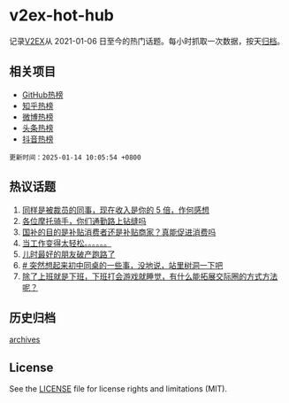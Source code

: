 # v2ex-hot-hub

 记录[V2EX](https://www.v2ex.com/)从 2021-01-06 日至今的热门话题。每小时抓取一次数据，按天[归档](archives)。
 
 ## 相关项目

- [GitHub热榜](https://github.com/snaildev/github-hot-hub)
- [知乎热榜](https://github.com/snaildev/zhihu-hot-hub)
- [微博热榜](https://github.com/snaildev/weibo-hot-hub)
- [头条热榜](https://github.com/snaildev/toutiao-hot-hub)
- [抖音热榜](https://github.com/snaildev/douyin-hot-hub)


 `更新时间：2025-01-14 10:05:54 +0800`

## 热议话题

1. [同样是被裁员的同事，现在收入是你的 5 倍，作何感想](https://www.v2ex.com/t/1104619)
1. [各位摩托骑手，你们通勤路上钻缝吗](https://www.v2ex.com/t/1104620)
1. [国补的目的是补贴消费者还是补贴商家？真能促进消费吗](https://www.v2ex.com/t/1104631)
1. [当工作变得太轻松。。。。。。](https://www.v2ex.com/t/1104639)
1. [儿时最好的朋友破产跑路了](https://www.v2ex.com/t/1104669)
1. [# 突然想起来初中同桌的一些事，没地说，站里树洞一下吧](https://www.v2ex.com/t/1104654)
1. [除了上班就是下班，下班打会游戏就睡觉，有什么能拓展交际圈的方式方法呢？](https://www.v2ex.com/t/1104697)

## 历史归档

[archives](archives)

## License

See the [LICENSE](LICENSE) file for license rights and limitations (MIT).
